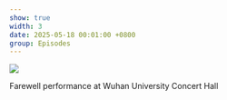 ```yaml
---
show: true
width: 3
date: 2025-05-18 00:01:00 +0800
group: Episodes
---
```

<div>
<img src="{{ 'assets/images/etc/epi4.jpg' | relative_url }}" class="img-fluid rounded-xl" >
  <div class="card-body">
    <p class="card-text">
      Farewell performance at Wuhan University Concert Hall
    </p>
  </div>
</div>